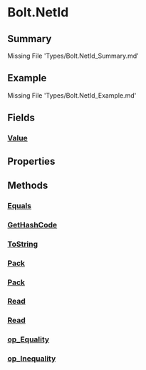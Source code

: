 # Bolt.NetId
## Summary
Missing File 'Types/Bolt.NetId_Summary.md'
## Example
Missing File 'Types/Bolt.NetId_Example.md'
## Fields
### [Value](Types/Bolt.NetId/F/Value.md)
## Properties
## Methods
### [Equals](Types/Bolt.NetId/M/Equals.md)
### [GetHashCode](Types/Bolt.NetId/M/GetHashCode.md)
### [ToString](Types/Bolt.NetId/M/ToString.md)
### [Pack](Types/Bolt.NetId/M/Pack.md)
### [Pack](Types/Bolt.NetId/M/Pack.md)
### [Read](Types/Bolt.NetId/M/Read.md)
### [Read](Types/Bolt.NetId/M/Read.md)
### [op_Equality](Types/Bolt.NetId/M/op_Equality.md)
### [op_Inequality](Types/Bolt.NetId/M/op_Inequality.md)
